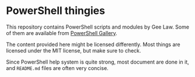 # PowerShell thingies

This repository contains PowerShell scripts and modules by Gee Law. Some of them are available from [PowerShell Gallery](https://www.powershellgallery.com/profiles/GeeLaw).

The content provided here might be licensed differently. Most things are licensed under the MIT license, but make sure to check.

Since PowerShell help system is quite strong, most document are done in it, and `README.md` files are often very concise.
